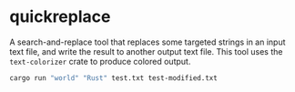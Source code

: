 # quickreplace

A search-and-replace tool that replaces some targeted strings in an input text
file, and write the result to another output text file. This tool uses the
`text-colorizer` crate to produce colored output.

```sh
cargo run "world" "Rust" test.txt test-modified.txt
```
